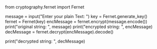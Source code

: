 from cryptography.fernet import Fernet


message = input("Enter your plain Text: ")
key = Fernet.generate_key()
fernet = Fernet(key)
encMessage = fernet.encrypt(message.encode())
print("original string: ", message)
print("encrypted string: ", encMessage)
decMessage = fernet.decrypt(encMessage).decode()

print("decrypted string: ", decMessage)
